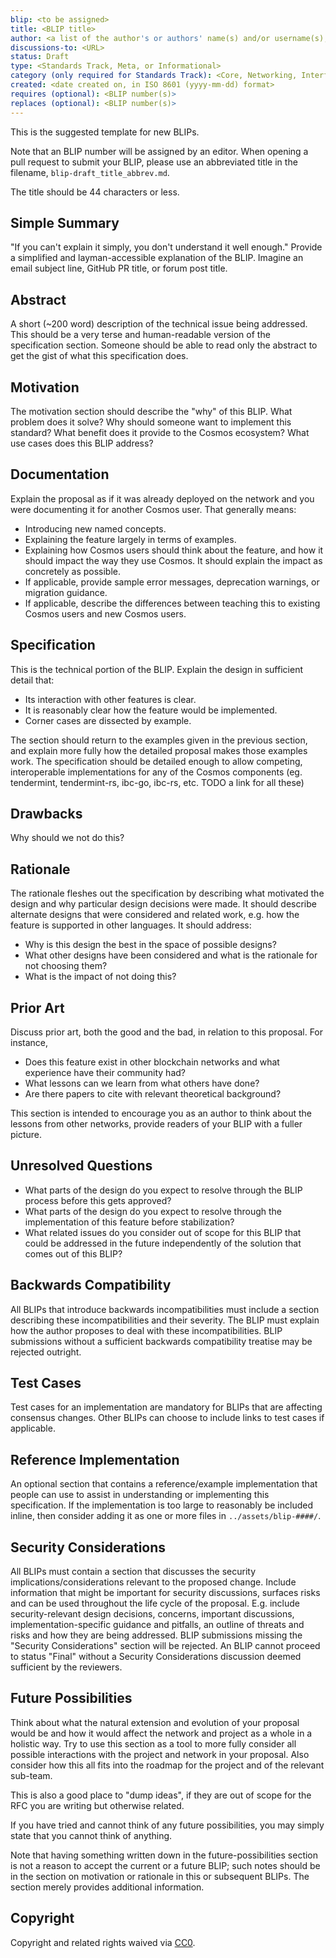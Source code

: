 ```yaml
---
blip: <to be assigned>
title: <BLIP title>
author: <a list of the author's or authors' name(s) and/or username(s), or name(s) and email(s), e.g. (use with the parentheses or triangular brackets): FirstName LastName (@GitHubUsername), FirstName LastName <foo@bar.com>, FirstName (@GitHubUsername) and GitHubUsername (@GitHubUsername)>
discussions-to: <URL>
status: Draft
type: <Standards Track, Meta, or Informational>
category (only required for Standards Track): <Core, Networking, Interface, or ERC>
created: <date created on, in ISO 8601 (yyyy-mm-dd) format>
requires (optional): <BLIP number(s)>
replaces (optional): <BLIP number(s)>
---
```


This is the suggested template for new BLIPs.

Note that an BLIP number will be assigned by an editor. When opening a pull request to submit your BLIP, please use an abbreviated title in the filename, `blip-draft_title_abbrev.md`.

The title should be 44 characters or less.

## Simple Summary

"If you can't explain it simply, you don't understand it well enough." Provide a simplified and layman-accessible explanation of the BLIP. Imagine an email subject line, GitHub PR title, or forum post title.

## Abstract

A short (~200 word) description of the technical issue being addressed. This should be a very terse and human-readable version of the specification section. Someone should be able to read only the abstract to get the gist of what this specification does.

## Motivation

The motivation section should describe the "why" of this BLIP. What problem does it solve? Why should someone want to implement this standard? What benefit does it provide to the Cosmos ecosystem? What use cases does this BLIP address?

## Documentation

Explain the proposal as if it was already deployed on the network and you were documenting it for another Cosmos user. That generally means:

- Introducing new named concepts.
- Explaining the feature largely in terms of examples.
- Explaining how Cosmos users should think about the feature, and how it should impact the way they use Cosmos. It should explain the impact as concretely as possible.
- If applicable, provide sample error messages, deprecation warnings, or migration guidance.
- If applicable, describe the differences between teaching this to existing Cosmos users and new Cosmos users.

## Specification

This is the technical portion of the BLIP. Explain the design in sufficient detail that:

- Its interaction with other features is clear.
- It is reasonably clear how the feature would be implemented.
- Corner cases are dissected by example.

The section should return to the examples given in the previous section,
and explain more fully how the detailed proposal makes those examples work.
The specification should be detailed enough to allow competing, interoperable
implementations for any of the Cosmos components (eg. tendermint, tendermint-rs,
ibc-go, ibc-rs, etc. TODO a link for all these)

## Drawbacks

Why should we not do this?

## Rationale

The rationale fleshes out the specification by describing what motivated the design and why particular design decisions were made. It should describe alternate designs that were considered and related work, e.g. how the feature is supported in other languages. It should address:

- Why is this design the best in the space of possible designs?
- What other designs have been considered and what is the rationale for not choosing them?
- What is the impact of not doing this?

## Prior Art

Discuss prior art, both the good and the bad, in relation to this proposal. For
instance,

- Does this feature exist in other blockchain networks and what experience have their
community had?
- What lessons can we learn from what others have done?
- Are there papers to cite with relevant theoretical background?

This section is intended to encourage you as an author to think about the lessons from other networks, provide readers of your BLIP with a fuller picture.

## Unresolved Questions

- What parts of the design do you expect to resolve through the BLIP process before this gets approved?
- What parts of the design do you expect to resolve through the implementation of this feature before stabilization?
- What related issues do you consider out of scope for this BLIP that could be addressed in the future independently of the solution that comes out of this BLIP?

## Backwards Compatibility

All BLIPs that introduce backwards incompatibilities must include a section describing these incompatibilities and their severity. The BLIP must explain how the author proposes to deal with these incompatibilities. BLIP submissions without a sufficient backwards compatibility treatise may be rejected outright.

## Test Cases

Test cases for an implementation are mandatory for BLIPs that are affecting consensus changes. Other BLIPs can choose to include links to test cases if applicable.

## Reference Implementation

An optional section that contains a reference/example implementation that people can use to assist in understanding or implementing this specification.  If the implementation is too large to reasonably be included inline, then consider adding it as one or more files in `../assets/blip-####/`.

## Security Considerations

All BLIPs must contain a section that discusses the security implications/considerations relevant to the proposed change. Include information that might be important for security discussions, surfaces risks and can be used throughout the life cycle of the proposal. E.g. include security-relevant design decisions, concerns, important discussions, implementation-specific guidance and pitfalls, an outline of threats and risks and how they are being addressed. BLIP submissions missing the "Security Considerations" section will be rejected. An BLIP cannot proceed to status "Final" without a Security Considerations discussion deemed sufficient by the reviewers.

## Future Possibilities

Think about what the natural extension and evolution of your proposal would be and how it would affect the network and project as a whole in a holistic way.
Try to use this section as a tool to more fully consider all possible interactions with the project and network in your proposal.
Also consider how this all fits into the roadmap for the project and of the relevant sub-team.

This is also a good place to "dump ideas", if they are out of scope for the RFC you are writing but otherwise related.

If you have tried and cannot think of any future possibilities, you may simply state that you cannot think of anything.

Note that having something written down in the future-possibilities section is not a reason to accept the current or a future BLIP; such notes should be in the section on motivation or rationale in this or subsequent BLIPs. The section merely provides additional information.

## Copyright

Copyright and related rights waived via [CC0](https://creativecommons.org/publicdomain/zero/1.0/).
